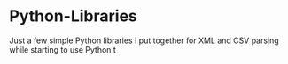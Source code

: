 # Python-Libraries
Just a few simple Python libraries I put together for XML and CSV parsing while starting to use Python
t
